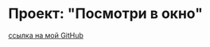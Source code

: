 # Проект: "Посмотри в окно"

[ссылка на мой GitHub](https://github.com/GeeliOS/slozhno-sosredotochitsya.git)